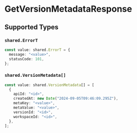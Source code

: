 # GetVersionMetadataResponse


## Supported Types

### `shared.ErrorT`

```typescript
const value: shared.ErrorT = {
  message: "<value>",
  statusCode: 101,
};
```

### `shared.VersionMetadata[]`

```typescript
const value: shared.VersionMetadata[] = [
  {
    apiId: "<id>",
    createdAt: new Date("2024-09-05T09:46:09.295Z"),
    metaKey: "<value>",
    metaValue: "<value>",
    versionId: "<id>",
    workspaceId: "<id>",
  },
];
```

